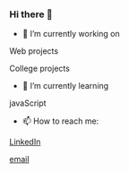 ### Hi there 👋

- 🔭 I’m currently working on
 
 Web projects
 
 College projects
 
- 🌱 I’m currently learning

javaScript

- 📫 How to reach me:

<a href="https://www.linkedin.com/in/brunov-vasconcelos/">LinkedIn</a>

<a href="mailto:brunovictorvasconcelos@gmail.com">email</a>




<!--
**Bruno-Vasconcelos/Bruno-Vasconcelos** is a ✨ _special_ ✨ repository because its `README.md` (this file) appears on your GitHub profile.

Here are some ideas to get you started:

- 🔭 I’m currently working on ...
- 🌱 I’m currently learning ...
- 👯 I’m looking to collaborate on ...
- 🤔 I’m looking for help with ...
- 💬 Ask me about ...
- 📫 How to reach me: ...
- 😄 Pronouns: ...
- ⚡ Fun fact: ...
-->
